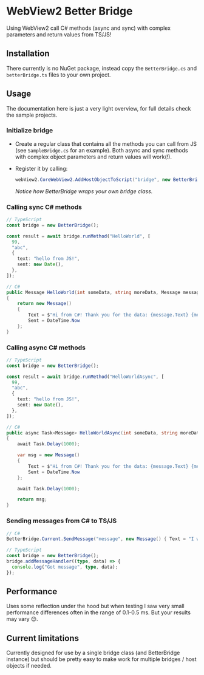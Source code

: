 # WebView2 Better Bridge

Using WebView2 call C# methods (async and sync) with complex parameters and return values from TS/JS!

## Installation

There currently is no NuGet package, instead copy the `BetterBridge.cs` and `betterBridge.ts` files to your own project.

## Usage

The documentation here is just a very light overview, for full details check the sample projects.

### Initialize bridge

- Create a regular class that contains all the methods you can call from JS (see `SampleBridge.cs` for an example). Both async and sync methods with complex object parameters and return values will work(!).

- Register it by calling:

  ```cs
  webView2.CoreWebView2.AddHostObjectToScript("bridge", new BetterBridge(new SimpleBridge(), webView2));
  ```

  _Notice how BetterBridge wraps your own bridge class._

### Calling sync C# methods

```ts
// TypeScript
const bridge = new BetterBridge();

const result = await bridge.runMethod("HelloWorld", [
  99,
  "abc",
  {
    text: "hello from JS!",
    sent: new Date(),
  },
]);
```

```cs
// C#
public Message HelloWorld(int someData, string moreData, Message message)
{
    return new Message()
    {
        Text = $"Hi from C#! Thank you for the data: {message.Text} {message.Sent} {someData} and {moreData}.",
        Sent = DateTime.Now
    };
}
```

### Calling async C# methods

```ts
// TypeScript
const bridge = new BetterBridge();

const result = await bridge.runMethod("HelloWorldAsync", [
  99,
  "abc",
  {
    text: "hello from JS!",
    sent: new Date(),
  },
]);
```

```cs
// C#
public async Task<Message> HelloWorldAsync(int someData, string moreData, Message message)
{
    await Task.Delay(1000);

    var msg = new Message()
    {
        Text = $"Hi from C#! Thank you for the data: {message.Text} {message.Sent} {someData} and {moreData}.",
        Sent = DateTime.Now
    };

    await Task.Delay(1000);

    return msg;
}
```

### Sending messages from C# to TS/JS

```cs
// C#
BetterBridge.Current.SendMessage("message", new Message() { Text = "I want to report something", Sent = DateTime.Now });
```

```ts
// TypeScript
const bridge = new BetterBridge();
bridge.addMessageHandler((type, data) => {
  console.log("Got message", type, data);
});
```

## Performance

Uses some reflection under the hood but when testing I saw very small performance differences often in the range of 0.1-0.5 ms. But your results may vary 😊.

## Current limitations

Currently designed for use by a single bridge class (and BetterBridge instance) but should be pretty easy to make work for multiple bridges / host objects if needed.
